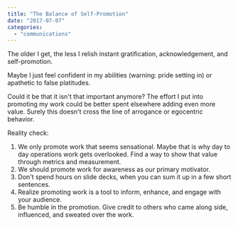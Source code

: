 ```yaml
---
title: "The Balance of Self-Promotion"
date: "2017-07-07"
categories: 
  - "communications"
---
```


The older I get, the less I relish instant gratification, acknowledgement, and self-promotion.

Maybe I just feel confident in my abilities (warning: pride setting in) or apathetic to false platitudes.

Could it be that it isn't that important anymore? The effort I put into promoting my work could be better spent elsewhere adding even more value. Surely this doesn't cross the line of arrogance or egocentric behavior.

Reality check:

1. We only promote work that seems sensational. Maybe that is why day to day operations work gets overlooked. Find a way to show that value through metrics and measurement.
2. We should promote work for awareness as our primary motivator.
3. Don't spend hours on slide decks, when you can sum it up in a few short sentences.
4. Realize promoting work is a tool to inform, enhance, and engage with your audience.
5. Be humble in the promotion. Give credit to others who came along side, influenced, and sweated over the work.
